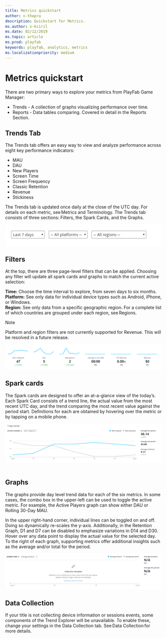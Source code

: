 ```yaml
---
title: Metrics quickstart
author: v-thopra
description: Quickstart for Metrics.
ms.author: v-kciril
ms.date: 02/12/2019
ms.topic: article
ms.prod: playfab
keywords: playfab, analytics, metrics
ms.localizationpriority: medium
---
```


# Metrics quickstart

There are two primary ways to explore your metrics from PlayFab Game Manager:   
 
- Trends - A collection of graphs visualizing performance over time.
- Reports - Data tables comparing. Covered in detail in the Reports Section.

## Trends Tab 

The Trends tab offers an easy way to view and analyze performance across eight key performance indicators: 

- MAU
- DAU
- New Players
- Screen Time
- Screen Frequency
- Classic Retention
- Revenue 
- Stickiness

The Trends tab is updated once daily at the close of the UTC day. For details on each metric, see Metrics and Terminology. The Trends tab consists of three sections: Filters, the Spark Cards, and the Graphs. 

![Trends Tab](media/tutorials/trends-tab.png)
 
## Filters 

At the top, there are three page-level filters that can be applied. Choosing any filter will update all spark cards and graphs to match the current active selection: 

**Time:** Choose the time interval to explore, from seven days to six months. 
**Platform:** See only data for individual device types such as Android, iPhone, or Windows.  
**Region:** See only data from a specific geographic region. For a complete list of which countries are grouped under each region, see Regions. 

> [!NOTE]
> Platform and region filters are not currently supported for Revenue. This will be resolved in a future release. 

![Filters](media/tutorials/filters.png) 
 
## Spark cards 

The Spark cards are designed to offer an at-a-glance view of the today’s. Each Spark Card consists of a trend line, the actual value from the most recent UTC day, and the trend comparing the most recent value against the period start. Definitions for each are obtained by hovering over the metric or by tapping on a mobile phone.

![Spark Card](media/tutorials/spark-card.png)  
 
## Graphs 

The graphs provide day level trend data for each of the six metrics. In some cases, the combo box in the upper-left can be used to toggle the active metric. For example, the Active Players graph can show either DAU or Rolling 30-Day MAU.  

In the upper right-hand corner, individual lines can be toggled on and off. Doing so dynamically re-scales the y-axis. Additionally, in the Retention Graph, D1 and D7 can be disabled to emphasize variations in D14 and D30. Hover over any data point to display the actual value for the selected day. To the right of each graph, supporting metrics offer additional insights such as the average and/or total for the period. 

![Graphs](media/tutorials/graph.png)
 
## Data Collection 

If your title is not collecting device information or sessions events, some components of the Trend Explorer will be unavailable. To enable these, change your settings in the Data Collection tab. See Data Collection for more details. 